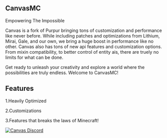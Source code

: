 ## CanvasMC

Empowering The Impossible

Canvas is a fork of Purpur bringing tons of customization and performance like never before. While including patches and optimizations from Lithium, Mirai, Gale, and our own, we bring a huge boost in performance like no other. Canvas also has tons of new api features and customization options. From mixin compatibility, to better control of entity ais, there are truely no limits for what can be done.

Get ready to unleash your creativity and explore a world where the possibilities are truly endless. Welcome to CanvasMC!


## Features
1.Heavily Optimized

2.Customizations

3.Features that breaks the laws of Minecraft!

<a href="https://discord.gg/XcE9PNSuxu">
         <img alt="Canvas Discord" src="https://discord.com/api/guilds/1168986665038127205/widget.png?style=banner2">
</a>
